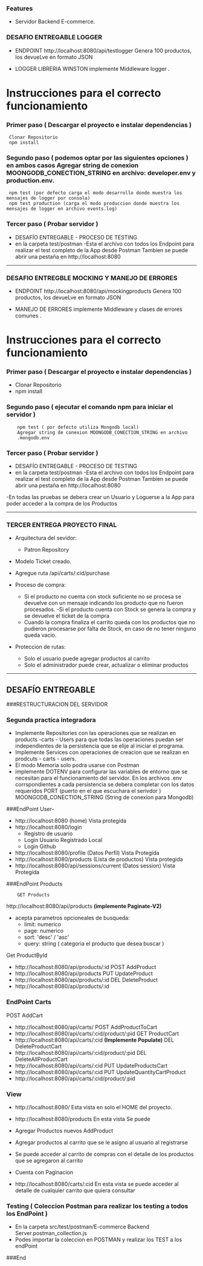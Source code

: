 ### Features

- Servidor Backend E-commerce.

### DESAFIO ENTREGABLE LOGGER

- ENDPOINT 
	http://localhost:8080/api/testlogger
	Genera 100 productos, los devueLve en formato JSON

- LOGGER LIBRERIA WINSTON
	implemente Middleware logger .

#  Instrucciones para el correcto funcionamiento

### Primer paso ( Descargar el proyecto e instalar dependencias )
	 Clonar Repositorio
	 npm install

### Segundo paso ( podemos optar por las siguientes opciones ) en ambos casos  Agregar string de conexion MOONGODB_CONECTION_STRING en archivo:  developer.env y production.env.

	 npm test (por defecto carga el modo desarrollo donde muestra los mensajes de logger por consola)
	 npm test production (carga el modo produccion donde muestra los mensajes de logger en archivo events.log)

### Tercer paso ( Probar servidor )
- DESAFÍO ENTREGABLE - PROCESO DE TESTING
- en la carpeta test/postman 
	-Esta el archivo con todos los Endpoint para realizar el test completo de la App desde Postman
	 Tambien se puede abrir una pestaña en http://localhost:8080

---------------------------------------------------------------------------------------------------

### DESAFIO ENTREGBLE MOCKING Y MANEJO DE ERRORES

- ENDPOINT 
	http://localhost:8080/api/mockingproducts
	Genera 100 productos, los devueLve en formato JSON

- MANEJO DE ERRORES
	implemente Middleware y clases de errores comunes .

#  Instrucciones para el correcto funcionamiento

### Primer paso ( Descargar el proyecto e instalar dependencias )
- Clonar Repositorio
- npm install

### Segundo paso ( ejecutar el comando npm para iniciar el servidor )
		npm test ( por defecto utiliza Mongodb local)
		Agregar string de conexion MOONGODB_CONECTION_STRING en archivo
		.mongodb.env

### Tercer paso ( Probar servidor )
- DESAFÍO ENTREGABLE - PROCESO DE TESTING
- en la carpeta test/postman 
	-Esta el archivo con todos los Endpoint para realizar el test completo de la App desde Postman
	 Tambien se puede abrir una pestaña en http://localhost:8080

-En todas las pruebas se debera crear un Usuario y Loguerse a la App para poder acceder a la compra de los Productos


---------------------------------------------------------------------------------------------------

### TERCER ENTREGA PROYECTO FINAL

- Arquitectura del sevidor:
	- Patron Repository
- Modelo Ticket creado.
- Agregue ruta /api/carts/:cid/purchase
- Proceso de compra:
	- Si el producto no cuenta con stock suficiente no se procesa se devuelve con un mensaje  indicando los producto que no fueron procesados.
	-Si el producto cuenta con Stock se genera la compra y se devuelve el ticket de la compra
	- Cuando la compra finaliza el carrito queda con los productos que no pudieron procesarse por falta de Stock, en caso de no tener ninguno queda vacio.

- Proteccion de rutas:
	- Solo el usuario puede agregar productos al carrito
	- Solo el administrador puede crear, actualizar o eliminar productos



------------

## DESAFÍO ENTREGABLE 
###RESTRUCTURACION DEL SERVIDOR

### Segunda practica integradora

- Implemente  Repositories con las operaciones que se realizan en products -carts - Users para que todas las operaciones puedan  ser independientes de la persistencia que se elije al iniciar el programa.
- Implemente Services con operaciones de creacion que se realizan en prodcuts - carts - users.
- El modo Memoria solo podra usarse con Postman 
- implemente DOTENV para configurar las variables de entorno que se necesitan para el funcionamiento del servidor.
	En los archivos .env corrspondientes a cada persistencia se debera completar con los datos requeridos 
	PORT (puerto en el que escuchara el serivdor )
	MOONGODB_CONECTION_STRING (String de conexion para Mongodb)


###EndPoint User-
- http://localhost:8080 (home) Vista protegida
- http://localhost:8080/login    
   - Registro de usuario
   - Login Usuario Registrado Local
   - Login Github
- http://localhost:8080/profile (Datos Perfil) Vista Protegida
- http://localhost:8080/products (Lista de productos) Vista protegida
- http://localhost:8080/api/sessions/current (Datos session) Vista Protegida 

###EndPoint Products

		GET Products
http://localhost:8080/api/products **(implemente Paginate-V2)**
- acepta parametros opcioneales de busqueda:
	- limit: numerico
	- page: numerico
	- sort: 'desc' / 'asc'
	- query: string ( categoria el producto que desea buscar )

Get ProductById
- http://localhost:8080/api/products/:id
POST AddProduct
- http://localhost:8080/api/products
PUT UpdateProduct
- http://localhost:8080/api/products/:id
DEL DeleteProduct
- http://localhost:8080/api/products/:id

### EndPoint Carts
POST AddCart
- http://localhost:8080/api/carts/
POST AddProductToCart
- http://localhost:8080/api/carts/:cid/product/:pid
GET ProductCart
- http://localhost:8080/api/carts/:cid **(Implemente Populate)**
DEL DeleteProductCart
- http://localhost:8080/api/carts/:cid/product/:pid
DEL DeleteAllProductCart
- http://localhost:8080/api/carts/:cid
PUT UpdateProductsCart 
- http://localhost:8080/api/carts/:cid
PUT UpdateQuantityCartProduct 
- http://localhost:8080/api/carts/:cid/product/:pid

### View 

- http://localhost:8080/
	 Esta vista en solo el HOME del proyecto. 

- http://localhost:8080/products
	En esta vista Se puede 

- Agregar Productos nuevos AddProduct
- Agregar productos al carrito que se le asigno al usuario al registrarse
- Se puede acceder al carrito de compras con el detalle de los productos que se agregaron al carrito
- Cuenta con Paginacion 

- http://localhost:8080/carts/:cid
	En esta vista se puede acceder al detalle de cualquier carrito que quiera consultar 

### Testing ( Coleccion Postman para realizar los testing a todos los EndPoint )
- En la carpeta src/test/postman/E-commerce Backend Server.postman_collection.js
- Podes importar la coleccion en POSTMAN y realizar los TEST a los endPoint



###End